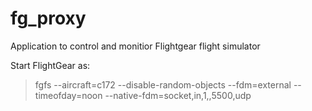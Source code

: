 # fg_proxy
Application to control and monitior Flightgear flight simulator

Start FlightGear as:
>fgfs --aircraft=c172 --disable-random-objects --fdm=external --timeofday=noon --native-fdm=socket,in,1,,5500,udp
